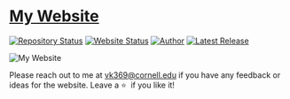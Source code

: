 # <a href="https://vkorde3.github.io/personal-website/" target="_blank">My Website</a>

[![Repository Status](https://img.shields.io/badge/Repository%20Status-Maintained-dark%20green.svg)](https://github.com/vkorde3/portfolio-vishakha)
[![Website Status](https://img.shields.io/badge/Website%20Status-Online-green)](https://vkorde3.github.io/portfolio-vishakha/)
[![Author](https://img.shields.io/badge/Author-Vishakha%20Korde-blue.svg)](https://www.linkedin.com/in/vishakha-korde/)
[![Latest Release](https://img.shields.io/badge/Latest%20Release-01%20April%202025-yellow.svg)](https://github.com/vkorde3/portfolio-vishakha/commit/master)

![My Website](https://github.com/vkorde3/portfolio-vishakkha/blob/master/website.png)

Please reach out to me at vk369@cornell.edu if you have any feedback or ideas for the website. Leave a :star: &nbsp;if you like it!
